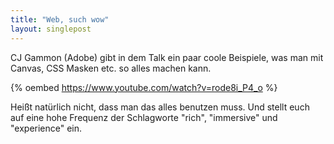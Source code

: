 ```yaml
---
title: "Web, such wow"
layout: singlepost
---
```


CJ Gammon (Adobe) gibt in dem Talk ein paar coole Beispiele, was man mit Canvas, CSS Masken etc. so alles machen kann.

{% oembed https://www.youtube.com/watch?v=rode8i_P4_o %}

Heißt natürlich nicht, dass man das alles benutzen muss. Und stellt euch auf eine hohe Frequenz der Schlagworte "rich", "immersive" und "experience" ein.